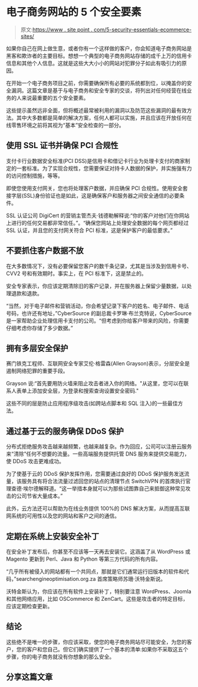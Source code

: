 # 电子商务网站的 5 个安全要素

> 原文:[https://www . site point . com/5-security-essentials-ecommerce-sites/](https://www.sitepoint.com/5-security-essentials-ecommerce-sites/)

如果你自己在网上做生意，或者你有一个这样做的客户，你会知道电子商务网站是黑客和欺诈者的主要目标。想想一个典型的电子商务网站存储的成千上万的信用卡信息和其他个人信息。这就是这些大大小小的网站对犯罪分子如此有吸引力的原因。

在开始一个电子商务项目之前，你需要确保所有必要的系统都到位，以掩盖你的安全漏洞。这篇文章是基于与电子商务和安全专家的交谈，将列出对任何经营在线业务的人来说最重要的五个安全要素。

这些提示虽然远非全面，但将概述最常被利用的漏洞以及防范这些漏洞的最有效方法。其中大多数都是简单的解决方案，任何人都可以实施，并且应该在开放任何在线零售环境之前将其视为“基本”安全检查的一部分。

## 使用 SSL 证书并确保 PCI 合规性

支付卡行业数据安全标准(PCI DSS)是信用卡和借记卡行业为处理卡支付的商家制定的一套标准。为了实现合规性，您需要保证对持卡人数据的保护，并实施强有力的访问控制措施，等等。

即使您使用支付网关，您也将处理客户数据，并应确保 PCI 合规性。使用安全套接字层(SSL)身份验证也是如此，这是确保客户和服务器之间安全通信的必要条件。

SSL 认证公司 DigiCert 的营销主管杰夫·钱德勒解释说:“你的客户对他们在你网站上进行的任何交易都非常信任。”。“确保您网站上处理安全数据的每个网页都经过 SSL 认证，并且您的支付网关符合 PCI 标准，这是保护客户的最低要求。”

## 不要抓住客户数据不放

在大多数情况下，没有必要保留您客户的数千条记录，尤其是当涉及到信用卡号、CVV2 号和有效期时。事实上，在 PCI 标准下，这是禁止的。

安全专家表示，你应该定期清除旧的客户记录，并在服务器上保留少量数据，以处理退款和退款。

“当然，对于电子邮件和营销活动，你会希望记录下客户的姓名、电子邮件、电话号码，也许还有地址，”CyberSource 的副总裁卡罗琳·布兰克特说，CyberSource 是一家帮助企业处理信用卡支付的公司。“但考虑到你给客户带来的风险，你需要仔细考虑你存储了多少数据。”

## 拥有多层安全保护

赛门铁克工程师、互联网安全专家艾伦·格雷森(Allen Grayson)表示，分层安全是遏制网络犯罪的重要手段。

Grayson 说:“首先要用防火墙来阻止攻击者进入你的网络。"从这里，您可以在联系人表单上添加安全层，为登录和搜索查询设置安全密码."

这些不同的层是防止应用程序级攻击(如跨站点脚本和 SQL 注入)的一些最佳方法。

## 通过基于云的服务确保 DDoS 保护

分布式拒绝服务攻击越来越频繁，也越来越复杂。作为回应，公司可以注册云服务来“清除”任何不想要的流量。一些高端服务提供托管 DNS 服务来提供交易能力，使 DDoS 攻击更难成功。

为了使基于云的 DDoS 保护发挥作用，您需要通过良好的 DDoS 保护服务发送流量，该服务具有将合法流量过滤回您的站点的清理节点 SwitchVPN 的首席执行官理查德·埃尔德解释道。“这一举措本身就可以为那些试图靠自己来抵御这种常见攻击的公司节省大量成本。”

此外，云方法还可以帮助为在线业务提供 100%的 DNS 解决方案，从而提高互联网系统的可用性以及您的网站和客户之间的通信。

## 定期在系统上安装安全补丁

在安全补丁发布后，你甚至不应该等一天再去安装它。这涵盖了从 WordPress 或 Magento 更新到 Perl、Java 和 Python 等第三方代码的所有内容。

“几乎所有被侵入的网站都有一个共同点，那就是它们通常运行旧版本的软件和代码，”searchengineoptimisation.org.za 首席策略师苏珊·沃特金斯说。

沃特金斯认为，你应该在所有软件上安装补丁，特别要注意 WordPress、Joomla 和其他网络应用，比如 OSCommerce 和 ZenCart。这些是攻击者的特定目标，应该定期检查更新。

## 结论

这些绝不是唯一的步骤，你应该采取，使您的电子商务网站尽可能安全，为您的客户，您的客户和您自己。但它们确实提供了一个基本的清单:如果你不采取这五个步骤，你的电子商务就没有你想象的那么安全。

## 分享这篇文章